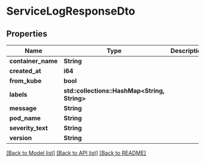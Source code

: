 # ServiceLogResponseDto

## Properties

Name | Type | Description | Notes
------------ | ------------- | ------------- | -------------
**container_name** | **String** |  | 
**created_at** | **i64** |  | 
**from_kube** | **bool** |  | 
**labels** | **std::collections::HashMap<String, String>** |  | 
**message** | **String** |  | 
**pod_name** | **String** |  | 
**severity_text** | **String** |  | 
**version** | **String** |  | 

[[Back to Model list]](../README.md#documentation-for-models) [[Back to API list]](../README.md#documentation-for-api-endpoints) [[Back to README]](../README.md)


